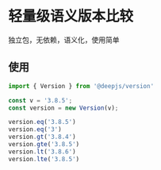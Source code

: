 # 轻量级语义版本比较

独立包，无依赖，语义化，使用简单

## 使用

```js
import { Version } from '@deepjs/version'

const v = '3.8.5';
const version = new Version(v);

version.eq('3.8.5')
version.eq('3')
version.gt('3.8.4')
version.gte('3.8.5')
version.lt('3.8.6')
version.lte('3.8.5')
```
